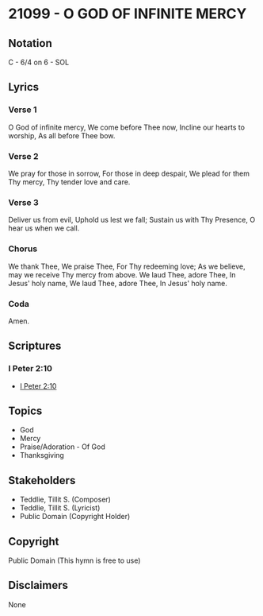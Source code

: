 # 21099 - O GOD OF INFINITE MERCY

## Notation

C - 6/4 on 6 - SOL

## Lyrics

### Verse 1

O God of infinite mercy, We come before Thee now, Incline our hearts to worship, As all before Thee bow.

### Verse 2

We pray for those in sorrow, For those in deep despair, We plead for them Thy mercy, Thy tender love and care.

### Verse 3

Deliver us from evil, Uphold us lest we fall; Sustain us with Thy Presence, O hear us when we call.

### Chorus

We thank Thee, We praise Thee, For Thy redeeming love; As we believe, may we receive Thy mercy from above. We laud Thee, adore Thee, In Jesus' holy name, We laud Thee, adore Thee, In Jesus' holy name.

### Coda

Amen.


## Scriptures

### I Peter 2:10

- [I Peter 2:10](https://www.biblegateway.com/passage/?search=I%20Peter%202%3A10)


## Topics

- God
- Mercy
- Praise/Adoration - Of God
- Thanksgiving

## Stakeholders

- Teddlie, Tillit S. (Composer)
- Teddlie, Tillit S. (Lyricist)
- Public Domain (Copyright Holder)

## Copyright

Public Domain
(This hymn is free to use)

## Disclaimers

None

